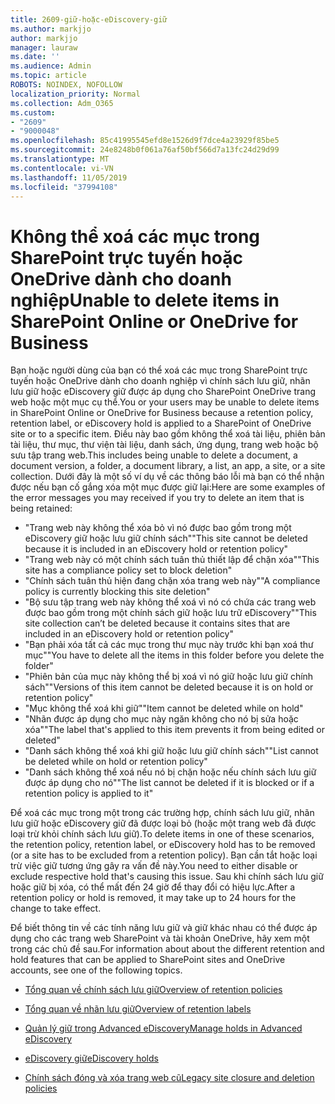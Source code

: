 ```yaml
---
title: 2609-giữ-hoặc-eDiscovery-giữ
ms.author: markjjo
author: markjjo
manager: lauraw
ms.date: ''
ms.audience: Admin
ms.topic: article
ROBOTS: NOINDEX, NOFOLLOW
localization_priority: Normal
ms.collection: Adm_O365
ms.custom:
- "2609"
- "9000048"
ms.openlocfilehash: 85c41995545efd8e1526d9f7dce4a23929f85be5
ms.sourcegitcommit: 24e8248b0f061a76af50bf566d7a13fc24d29d99
ms.translationtype: MT
ms.contentlocale: vi-VN
ms.lasthandoff: 11/05/2019
ms.locfileid: "37994108"
---
```

# <a name="unable-to-delete-items-in-sharepoint-online-or-onedrive-for-business"></a><span data-ttu-id="3ad4a-102">Không thể xoá các mục trong SharePoint trực tuyến hoặc OneDrive dành cho doanh nghiệp</span><span class="sxs-lookup"><span data-stu-id="3ad4a-102">Unable to delete items in SharePoint Online or OneDrive for Business</span></span>

<span data-ttu-id="3ad4a-103">Bạn hoặc người dùng của bạn có thể xoá các mục trong SharePoint trực tuyến hoặc OneDrive dành cho doanh nghiệp vì chính sách lưu giữ, nhãn lưu giữ hoặc eDiscovery giữ được áp dụng cho SharePoint OneDrive trang web hoặc một mục cụ thể.</span><span class="sxs-lookup"><span data-stu-id="3ad4a-103">You or your users may be unable to delete items in SharePoint Online or OneDrive for Business because a retention policy, retention label, or eDiscovery hold is applied to a SharePoint of OneDrive site or to a specific item.</span></span> <span data-ttu-id="3ad4a-104">Điều này bao gồm không thể xoá tài liệu, phiên bản tài liệu, thư mục, thư viện tài liệu, danh sách, ứng dụng, trang web hoặc bộ sưu tập trang web.</span><span class="sxs-lookup"><span data-stu-id="3ad4a-104">This includes being unable to delete a document, a document version, a folder, a document library, a list, an app, a site, or a site collection.</span></span> <span data-ttu-id="3ad4a-105">Dưới đây là một số ví dụ về các thông báo lỗi mà bạn có thể nhận được nếu bạn cố gắng xóa một mục được giữ lại:</span><span class="sxs-lookup"><span data-stu-id="3ad4a-105">Here are some examples of the error messages you may received if you try to delete an item that is being retained:</span></span>

- <span data-ttu-id="3ad4a-106">"Trang web này không thể xóa bỏ vì nó được bao gồm trong một eDiscovery giữ hoặc lưu giữ chính sách"</span><span class="sxs-lookup"><span data-stu-id="3ad4a-106">"This site cannot be deleted because it is included in an eDiscovery hold or retention policy"</span></span>
- <span data-ttu-id="3ad4a-107">"Trang web này có một chính sách tuân thủ thiết lập để chặn xóa"</span><span class="sxs-lookup"><span data-stu-id="3ad4a-107">"This site has a compliance policy set to block deletion"</span></span>
- <span data-ttu-id="3ad4a-108">"Chính sách tuân thủ hiện đang chặn xóa trang web này"</span><span class="sxs-lookup"><span data-stu-id="3ad4a-108">"A compliance policy is currently blocking this site deletion"</span></span>
- <span data-ttu-id="3ad4a-109">"Bộ sưu tập trang web này không thể xoá vì nó có chứa các trang web được bao gồm trong một chính sách giữ hoặc lưu trữ eDiscovery"</span><span class="sxs-lookup"><span data-stu-id="3ad4a-109">"This site collection can’t be deleted because it contains sites that are included in an eDiscovery hold or retention policy"</span></span>
- <span data-ttu-id="3ad4a-110">"Bạn phải xóa tất cả các mục trong thư mục này trước khi bạn xoá thư mục"</span><span class="sxs-lookup"><span data-stu-id="3ad4a-110">"You have to delete all the items in this folder before you delete the folder"</span></span>
- <span data-ttu-id="3ad4a-111">"Phiên bản của mục này không thể bị xoá vì nó giữ hoặc lưu giữ chính sách"</span><span class="sxs-lookup"><span data-stu-id="3ad4a-111">"Versions of this item cannot be deleted because it is on hold or retention policy"</span></span>
- <span data-ttu-id="3ad4a-112">"Mục không thể xoá khi giữ"</span><span class="sxs-lookup"><span data-stu-id="3ad4a-112">"Item cannot be deleted while on hold"</span></span>
- <span data-ttu-id="3ad4a-113">"Nhãn được áp dụng cho mục này ngăn không cho nó bị sửa hoặc xóa"</span><span class="sxs-lookup"><span data-stu-id="3ad4a-113">"The label that's applied to this item prevents it from being edited or deleted"</span></span>
- <span data-ttu-id="3ad4a-114">"Danh sách không thể xoá khi giữ hoặc lưu giữ chính sách"</span><span class="sxs-lookup"><span data-stu-id="3ad4a-114">"List cannot be deleted while on hold or retention policy"</span></span>
- <span data-ttu-id="3ad4a-115">"Danh sách không thể xoá nếu nó bị chặn hoặc nếu chính sách lưu giữ được áp dụng cho nó"</span><span class="sxs-lookup"><span data-stu-id="3ad4a-115">"The list cannot be deleted if it is blocked or if a retention policy is applied to it"</span></span>

<span data-ttu-id="3ad4a-116">Để xoá các mục trong một trong các trường hợp, chính sách lưu giữ, nhãn lưu giữ hoặc eDiscovery giữ đã được loại bỏ (hoặc một trang web đã được loại trừ khỏi chính sách lưu giữ).</span><span class="sxs-lookup"><span data-stu-id="3ad4a-116">To delete items in one of these scenarios, the retention policy, retention label, or eDiscovery hold has to be removed (or a site has to be excluded from a retention policy).</span></span> <span data-ttu-id="3ad4a-117">Bạn cần tắt hoặc loại trừ việc giữ tương ứng gây ra vấn đề này.</span><span class="sxs-lookup"><span data-stu-id="3ad4a-117">You need to either disable or exclude respective hold that's causing this issue.</span></span> <span data-ttu-id="3ad4a-118">Sau khi chính sách lưu giữ hoặc giữ bị xóa, có thể mất đến 24 giờ để thay đổi có hiệu lực.</span><span class="sxs-lookup"><span data-stu-id="3ad4a-118">After a retention policy or hold is removed, it may take up to 24 hours for the change to take effect.</span></span> 

<span data-ttu-id="3ad4a-119">Để biết thông tin về các tính năng lưu giữ và giữ khác nhau có thể được áp dụng cho các trang web SharePoint và tài khoản OneDrive, hãy xem một trong các chủ đề sau.</span><span class="sxs-lookup"><span data-stu-id="3ad4a-119">For information about about the different retention and hold features that can be applied to SharePoint sites and OneDrive accounts, see one of the following topics.</span></span>

- [<span data-ttu-id="3ad4a-120">Tổng quan về chính sách lưu giữ</span><span class="sxs-lookup"><span data-stu-id="3ad4a-120">Overview of retention policies</span></span>](https://docs.microsoft.com/microsoft-365/compliance/retention-policies)

- [<span data-ttu-id="3ad4a-121">Tổng quan về nhãn lưu giữ</span><span class="sxs-lookup"><span data-stu-id="3ad4a-121">Overview of retention labels</span></span>](https://docs.microsoft.com/microsoft-365/compliance/labels)

- [<span data-ttu-id="3ad4a-122">Quản lý giữ trong Advanced eDiscovery</span><span class="sxs-lookup"><span data-stu-id="3ad4a-122">Manage holds in Advanced eDiscovery</span></span>](https://docs.microsoft.com/microsoft-365/compliance/managing-holds)

- [<span data-ttu-id="3ad4a-123">eDiscovery giữ</span><span class="sxs-lookup"><span data-stu-id="3ad4a-123">eDiscovery holds</span></span>](https://docs.microsoft.com/microsoft-365/compliance/ediscovery-cases#step-4-place-content-locations-on-hold)

- [<span data-ttu-id="3ad4a-124">Chính sách đóng và xóa trang web cũ</span><span class="sxs-lookup"><span data-stu-id="3ad4a-124">Legacy site closure and deletion policies</span></span>](https://support.office.com/article/Use-policies-for-site-closure-and-deletion-A8280D82-27FD-48C5-9ADF-8A5431208BA5)
